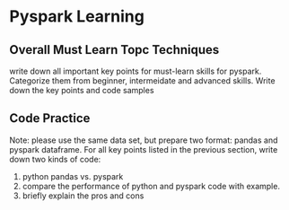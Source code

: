 # Pyspark Learning 
## Overall Must Learn Topc Techniques
write down all important key points for must-learn skills for pyspark.
Categorize them from beginner, intermeidate and  advanced skills.
Write down the key points and code samples


## Code Practice
Note: please use the same data set, but prepare two format: pandas and pyspark dataframe.
For all key points listed in the previous section, write down two kinds of code:
1. python pandas vs. pyspark
2. compare the performance of python and pyspark code with example. 
3. briefly explain the pros and cons
